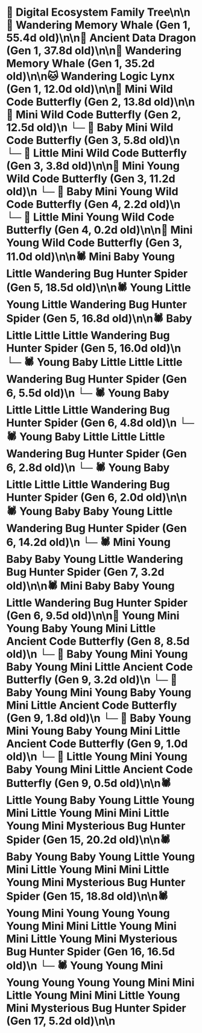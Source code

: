 # 🌳 Digital Ecosystem Family Tree\n\n🐋 Wandering Memory Whale (Gen 1, 55.4d old)\n\n🐉 Ancient Data Dragon (Gen 1, 37.8d old)\n\n🐋 Wandering Memory Whale (Gen 1, 35.2d old)\n\n🐱 Wandering Logic Lynx (Gen 1, 12.0d old)\n\n🦋 Mini Wild Code Butterfly (Gen 2, 13.8d old)\n\n🦋 Mini Wild Code Butterfly (Gen 2, 12.5d old)\n  └─ 🦋 Baby Mini Wild Code Butterfly (Gen 3, 5.8d old)\n  └─ 🦋 Little Mini Wild Code Butterfly (Gen 3, 3.8d old)\n\n🦋 Mini Young Wild Code Butterfly (Gen 3, 11.2d old)\n  └─ 🦋 Baby Mini Young Wild Code Butterfly (Gen 4, 2.2d old)\n  └─ 🦋 Little Mini Young Wild Code Butterfly (Gen 4, 0.2d old)\n\n🦋 Mini Young Wild Code Butterfly (Gen 3, 11.0d old)\n\n🕷️ Mini Baby Young Little Wandering Bug Hunter Spider (Gen 5, 18.5d old)\n\n🕷️ Young Little Young Little Wandering Bug Hunter Spider (Gen 5, 16.8d old)\n\n🕷️ Baby Little Little Little Wandering Bug Hunter Spider (Gen 5, 16.0d old)\n  └─ 🕷️ Young Baby Little Little Little Wandering Bug Hunter Spider (Gen 6, 5.5d old)\n  └─ 🕷️ Young Baby Little Little Little Wandering Bug Hunter Spider (Gen 6, 4.8d old)\n  └─ 🕷️ Young Baby Little Little Little Wandering Bug Hunter Spider (Gen 6, 2.8d old)\n  └─ 🕷️ Young Baby Little Little Little Wandering Bug Hunter Spider (Gen 6, 2.0d old)\n\n🕷️ Young Baby Baby Young Little Wandering Bug Hunter Spider (Gen 6, 14.2d old)\n  └─ 🕷️ Mini Young Baby Baby Young Little Wandering Bug Hunter Spider (Gen 7, 3.2d old)\n\n🕷️ Mini Baby Baby Young Little Wandering Bug Hunter Spider (Gen 6, 9.5d old)\n\n🦋 Young Mini Young Baby Young Mini Little Ancient Code Butterfly (Gen 8, 8.5d old)\n  └─ 🦋 Baby Young Mini Young Baby Young Mini Little Ancient Code Butterfly (Gen 9, 3.2d old)\n  └─ 🦋 Baby Young Mini Young Baby Young Mini Little Ancient Code Butterfly (Gen 9, 1.8d old)\n  └─ 🦋 Baby Young Mini Young Baby Young Mini Little Ancient Code Butterfly (Gen 9, 1.0d old)\n  └─ 🦋 Little Young Mini Young Baby Young Mini Little Ancient Code Butterfly (Gen 9, 0.5d old)\n\n🕷️ Little Young Baby Young Little Young Mini Little Young Mini Mini Little Young Mini Mysterious Bug Hunter Spider (Gen 15, 20.2d old)\n\n🕷️ Baby Young Baby Young Little Young Mini Little Young Mini Mini Little Young Mini Mysterious Bug Hunter Spider (Gen 15, 18.8d old)\n\n🕷️ Young Mini Young Young Young Young Mini Mini Little Young Mini Mini Little Young Mini Mysterious Bug Hunter Spider (Gen 16, 16.5d old)\n  └─ 🕷️ Young Young Mini Young Young Young Young Mini Mini Little Young Mini Mini Little Young Mini Mysterious Bug Hunter Spider (Gen 17, 5.2d old)\n\n